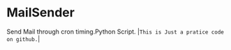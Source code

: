 # MailSender
Send Mail through cron timing.Python Script.
|`This is Just a pratice code on github.`|